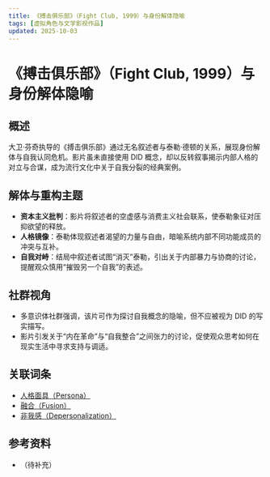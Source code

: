 ```yaml
---
title: 《搏击俱乐部》（Fight Club, 1999）与身份解体隐喻
tags: [虚拟角色与文学影视作品]
updated: 2025-10-03
---
```


# 《搏击俱乐部》（Fight Club, 1999）与身份解体隐喻

## 概述

大卫·芬奇执导的《搏击俱乐部》通过无名叙述者与泰勒·德顿的关系，展现身份解体与自我认同危机。影片虽未直接使用 DID 概念，却以反转叙事揭示内部人格的对立与合谋，成为流行文化中关于自我分裂的经典案例。

## 解体与重构主题

- **资本主义批判**：影片将叙述者的空虚感与消费主义社会联系，使泰勒象征对压抑欲望的释放。
- **人格镜像**：泰勒体现叙述者渴望的力量与自由，暗喻系统内部不同功能成员的冲突与互补。
- **自我对峙**：结局中叙述者试图“消灭”泰勒，引出关于内部暴力与协商的讨论，提醒观众慎用“摧毁另一个自我”的表述。

## 社群视角

- 多意识体社群强调，该片可作为探讨自我概念的隐喻，但不应被视为 DID 的写实描写。
- 影片引发关于“内在革命”与“自我整合”之间张力的讨论，促使观众思考如何在现实生活中寻求支持与调适。

## 关联词条

- [人格面具（Persona）](entries/Persona.md)
- [融合（Fusion）](entries/Fusion.md)
- [非我感（Depersonalization）](entries/Depersonalization.md)

## 参考资料

- （待补充）
